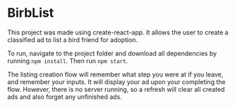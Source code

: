 # BirbList
This project was made using create-react-app. It allows the user to create a classified ad to list a bird friend for adoption.

To run, navigate to the project folder and download all dependencies by running `npm install`. Then run `npm start`.

The listing creation flow will remember what step you were at if you leave, and remember your inputs. It will display your ad upon your completing the flow. However, there is no server running, so a refresh will clear all created ads and also forget any unfinished ads.